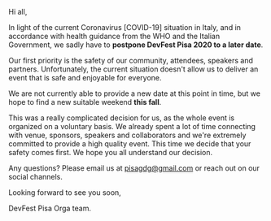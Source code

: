 Hi all,

In light of the current Coronavirus [COVID-19] situation in Italy, and in accordance with health guidance from the WHO and the Italian Government, we sadly have to **postpone DevFest Pisa 2020 to a later date**. 

Our first priority is the safety of our community, attendees, speakers and partners. Unfortunately, the current situation doesn't allow us to deliver an event that is safe and enjoyable for everyone.

We are not currently able to provide a new date at this point in time, but we hope to find a new suitable weekend **this fall**.

This was a really complicated decision for us, as the whole event is organized on a voluntary basis. We already spent a lot of time connecting with venue, sponsors, speakers and collaborators and we're extremely committed to provide a high quality event. This time we decide that your safety comes first. We hope you all understand our decision.

Any questions? Please email us at [pisagdg@gmail.com](mailto:pisagdg+devfest@gmail.com) or reach out on our social channels.

Looking forward to see you soon,

DevFest Pisa Orga team.